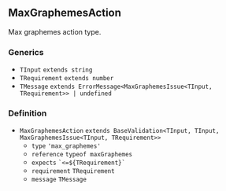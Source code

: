 MaxGraphemesAction
------------------

Max graphemes action type.

### Generics

*   `TInput` `extends string`
*   `TRequirement` `extends number`
*   `TMessage` `extends ErrorMessage<MaxGraphemesIssue<TInput, TRequirement>> | undefined`

### Definition

*   `MaxGraphemesAction` `extends BaseValidation<TInput, TInput, MaxGraphemesIssue<TInput, TRequirement>>`
    *   `type` `'max_graphemes'`
    *   `reference` `typeof maxGraphemes`
    *   `expects` `` `<=${TRequirement}` ``
    *   `requirement` `TRequirement`
    *   `message` `TMessage`